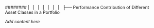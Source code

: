 ######## |   |   |   |   |   |   |   ├── Performance Contribution of Different Asset Classes in a Portfolio

*Add content here*